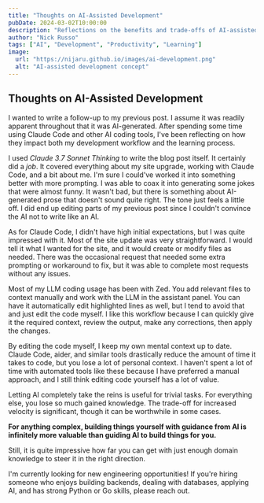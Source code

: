 ```yaml
---
title: "Thoughts on AI-Assisted Development"
pubDate: 2024-03-02T10:00:00
description: "Reflections on the benefits and trade-offs of AI-assisted development and coding."
author: "Nick Russo"
tags: ["AI", "Development", "Productivity", "Learning"]
image:
  url: "https://nijaru.github.io/images/ai-development.png"
  alt: "AI-assisted development concept"
---
```


## Thoughts on AI-Assisted Development

I wanted to write a follow-up to my previous post. I assume it was readily apparent throughout that it was AI-generated. After spending some time using Claude Code and other AI coding tools, I've been reflecting on how they impact both my development workflow and the learning process.

I used *Claude 3.7 Sonnet Thinking* to write the blog post itself. It certainly did a *job*. It covered everything about my site upgrade, working with Claude Code, and a bit about me. I'm sure I could've worked it into something better with more prompting. I was able to coax it into generating some jokes that were almost funny. It wasn't bad, but there is something about AI-generated prose that doesn't sound quite right. The tone just feels a little off. I did end up editing parts of my previous post since I couldn't convince the AI not to write like an AI.

As for Claude Code, I didn't have high initial expectations, but I was quite impressed with it. Most of the site update was very straightforward. I would tell it what I wanted for the site, and it would create or modify files as needed. There was the occasional request that needed some extra prompting or workaround to fix, but it was able to complete most requests without any issues.

Most of my LLM coding usage has been with Zed. You add relevant files to context manually and work with the LLM in the assistant panel. You can have it automatically edit highlighted lines as well, but I tend to avoid that and just edit the code myself. I like this workflow because I can quickly give it the required context, review the output, make any corrections, then apply the changes.

By editing the code myself, I keep my own mental context up to date. Claude Code, aider, and similar tools drastically reduce the amount of time it takes to code, but you lose a lot of personal context. I haven't spent a lot of time with automated tools like these because I have preferred a manual approach, and I still think editing code yourself has a lot of value.

Letting AI completely take the reins is useful for trivial tasks. For everything else, you lose so much gained knowledge. The trade-off for increased velocity is significant, though it can be worthwhile in some cases.

**For anything complex, building things yourself with guidance from AI is infinitely more valuable than guiding AI to build things for you.**

Still, it is quite impressive how far you can get with just enough domain knowledge to steer it in the right direction.

<p class="bg-lime-500/20 border-l-4 border-lime-400 pl-4 pr-4 py-4 rounded-r my-6">
I'm currently looking for new engineering opportunities! If you're hiring someone who enjoys building backends, dealing with databases, applying AI, and has strong Python or Go skills, please reach out.
</p>
